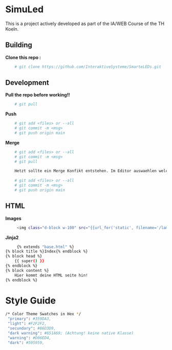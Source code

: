 # SimuLed
This is a project actively developed as part of the IA/WEB Course of the TH Koeln. <br>


## Building

**Clone this repo :**
```bash
    # git clone https://github.com/InteraktiveSysteme/SmarteLEDs.git
```

## Development

**Pull the repo before working!!**
```bash
    # git pull
```
**Push**
```bash
    # git add <files> or --all
    # git commit -m <msg> 
    # git push origin main
```

**Merge**
```bash
    # git add <files> or --all
    # git commit -m <msg> 
    # git pull 
    
    Hetzt sollte ein Merge Konfikt entstehen. Im Editor auswaehlen welche Aenderungen behalten werden!
    
    # git add <files> or --all
    # git commit -m <msg> 
    # git push origin main
```
## HTML


**Images**

```bash
     <img class="d-block w-100" src="{{url_for('static', filename='/lamps/lampe.png')}}" alt="Placeholder">
```

**Jinja2**
```bash
     {% extends "base.html" %}
{% block title %}Index{% endblock %}
{% block head %}
    {{ super() }}
{% endblock %}
{% block content %}
    Hier kommt deine HTML seite hin!
{% endblock %}
```
# Style Guide
```bash
/* Color Theme Swatches in Hex */
 "primary": #359DA3,
 "light": #F2F2F2,
 "secundary": #86D3D9,
 "dark warning": #651A69; (Achtung! keine native Klasse)
 "warning": #D06ED4,
 "dark": #595959,


```
